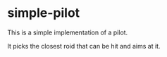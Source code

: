 # simple-pilot

This is a simple implementation of a pilot.

It picks the closest roid that can be hit and aims at it.